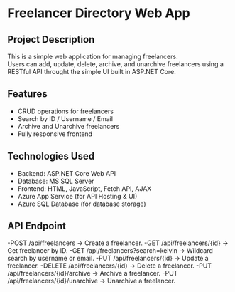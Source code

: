 # Freelancer Directory Web App  

##  Project Description  
This is a simple web application for managing freelancers.  
Users can add, update, delete, archive, and unarchive freelancers using a RESTful API throught the simple UI built in ASP.NET Core.  

##  Features  
- CRUD operations for freelancers  
- Search by ID / Username / Email
- Archive and Unarchive freelancers  
- Fully responsive frontend  

##  Technologies Used  
- Backend: ASP.NET Core Web API  
- Database: MS SQL Server  
- Frontend: HTML, JavaScript, Fetch API, AJAX
- Azure App Service (for API Hosting & UI)
- Azure SQL Database (for database storage)

##  API Endpoint
-POST /api/freelancers → Create a freelancer.
-GET /api/freelancers/{id} → Get freelancer by ID.
-GET /api/freelancers?search=kelvin → Wildcard search by username or email.
-PUT /api/freelancers/{id} → Update a freelancer.
-DELETE /api/freelancers/{id} → Delete a freelancer.
-PUT /api/freelancers/{id}/archive → Archive a freelancer.
-PUT /api/freelancers/{id}/unarchive → Unarchive a freelancer.
